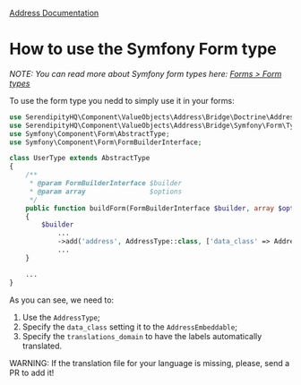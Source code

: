 [Address Documentation](../Address.md)

# How to use the Symfony Form type

*NOTE: You can read more about Symfony form types here: [Forms > Form types](https://symfony.com/doc/current/forms.html#form-types)*

To use the form type you nedd to simply use it in your forms:

```php
use SerendipityHQ\Component\ValueObjects\Address\Bridge\Doctrine\AddressEmbeddable;
use SerendipityHQ\Component\ValueObjects\Address\Bridge\Symfony\Form\Type\AddressType;
use Symfony\Component\Form\AbstractType;
use Symfony\Component\Form\FormBuilderInterface;

class UserType extends AbstractType
{
    /**
     * @param FormBuilderInterface $builder
     * @param array                $options
     */
    public function buildForm(FormBuilderInterface $builder, array $options): void
    {
        $builder
            ...
            ->add('address', AddressType::class, ['data_class' => AddressEmbeddable::class, 'translation_domain' => 'shq_address'])
            ...
    }

    ...
}
```

As you can see, we need to:

1. Use the `AddressType`;
2. Specify the `data_class` setting it to the `AddressEmbeddable`;
3. Specify the `translations_domain` to have the labels automatically translated.

WARNING: If the translation file for your language is missing, please, send a PR to add it!

